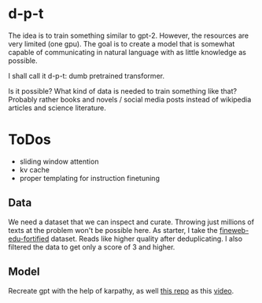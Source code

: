 # d-p-t

The idea is to train something similar to gpt-2. However, the resources are
very limited (one gpu). The goal is to create a model that is somewhat capable 
of communicating in natural language with as little knowledge as possible.

I shall call it d-p-t: dumb pretrained transformer.

Is it possible? What kind of data is needed to train something like that? 
Probably rather books and novels / social media posts instead of wikipedia articles and science literature.

# ToDos
* sliding window attention
* kv cache
* proper templating for instruction finetuning

## Data
We need a dataset that we can inspect and curate. Throwing just millions of texts at the problem won't be
possible here. 
As starter, I take the [fineweb-edu-fortified](https://huggingface.co/datasets/airtrain-ai/fineweb-edu-fortified) dataset. Reads like higher quality after deduplicating. I also filtered the data to get
only a score of 3 and higher.

## Model
Recreate gpt with the help of karpathy, as well [this repo](https://github.com/karpathy/nanoGPT) as this [video](https://www.youtube.com/watch?v=l8pRSuU81PU&list=PLAqhIrjkxbuWI23v9cThsA9GvCAUhRvKZ&index=11).

